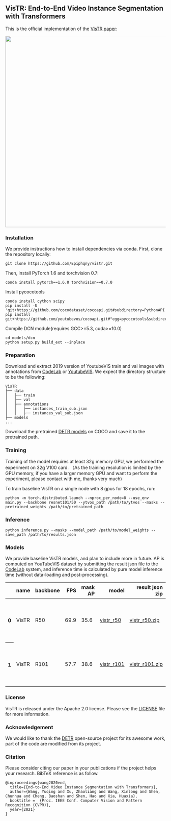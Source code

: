 ## VisTR: End-to-End Video Instance Segmentation with Transformers

This is the official implementation of the [VisTR paper](https://arxiv.org/abs/2011.14503):

<p align="center">
<img src="https://user-images.githubusercontent.com/16319629/110786946-b99aa080-82a7-11eb-98e4-85478ca4eeac.png" width="600">
</p>


### Installation
We provide instructions how to install dependencies via conda.
First, clone the repository locally:
```
git clone https://github.com/Epiphqny/vistr.git
```
Then, install PyTorch 1.6 and torchvision 0.7:
```
conda install pytorch==1.6.0 torchvision==0.7.0
```
Install pycocotools
```
conda install cython scipy
pip install -U 'git+https://github.com/cocodataset/cocoapi.git#subdirectory=PythonAPI'
pip install git+https://github.com/youtubevos/cocoapi.git#"egg=pycocotools&subdirectory=PythonAPI"
```
Compile DCN module(requires GCC>=5.3, cuda>=10.0)
```
cd models/dcn
python setup.py build_ext --inplace
```

### Preparation

Download and extract 2019 version of YoutubeVIS  train and val images with annotations from
[CodeLab](https://competitions.codalab.org/competitions/20128#participate-get_data) or [YoutubeVIS](https://youtube-vos.org/dataset/vis/).
We expect the directory structure to be the following:
```
VisTR
├── data
│   ├── train
│   ├── val
│   ├── annotations
│   │   ├── instances_train_sub.json
│   │   ├── instances_val_sub.json
├── models
...
```

Download the pretrained [DETR models](https://drive.google.com/drive/folders/1DlN8uWHT2WaKruarGW2_XChhpZeI9MFG?usp=sharing) on COCO and save it to the pretrained path.


### Training

Training of the model requires at least 32g memory GPU, we performed the experiment on 32g V100 card. （As the training resolution is limited by the GPU memory, if you have a larger memory GPU and want to perform the experiment, please contact with me, thanks very much)

To train baseline VisTR on a single node with 8 gpus for 18 epochs, run:
```
python -m torch.distributed.launch --nproc_per_node=8 --use_env main.py --backbone resnet101/50 --ytvos_path /path/to/ytvos --masks --pretrained_weights /path/to/pretrained_path
```

### Inference

```
python inference.py --masks --model_path /path/to/model_weights --save_path /path/to/results.json
```

### Models

We provide baseline VisTR models, and plan to include more in future. AP is computed on YouTubeVIS dataset by submitting the result json file to the [CodeLab](https://competitions.codalab.org/competitions/20128#results) system, and inference time is calculated by pure model inference time (without data-loading and post-processing).

   <table>
     <thead>
       <tr style="text-align: right;">
         <th></th>
         <th>name</th>
         <th>backbone</th>
         <th>FPS</th>
         <th>mask AP</th>
         <th>model</th>
         <th>result json zip</th>
         <th>detailed AP </th>
       </tr>
     </thead>
     <tbody>
       <tr>
         <th>0</th>
         <td>VisTR</td>
         <td>R50</td>
         <td>69.9</td>
         <td>35.6</td>
         <td><a href="https://drive.google.com/file/d/1Oi7Q1Nr4K8cIBpu0zbuqzZQiZGUfW_4u/view?usp=sharing">vistr_r50</a></td>
         <td><a href="https://drive.google.com/file/d/1bu0FDzsCjZrz61_NY98vM-VgEEJX1InX/view?usp=sharing">vistr_r50.zip</a></td>
       <td><p align="center">
<img src="https://user-images.githubusercontent.com/16319629/111947570-bb225f00-8b18-11eb-9bd4-4972124192f8.png" width="100">
</p></td>
       </tr>
       <tr>
         <th>1</th>
         <td>VisTR</td>
         <td>R101</td>
         <td>57.7</td>
         <td>38.6</td>
         <td><a href="https://drive.google.com/file/d/1tmgE6dthi0RwiyCURC3wQUz_zwKBTC9A/view?usp=sharing">vistr_r101</a></td>
         <td><a href="https://drive.google.com/file/d/1xhqJQegSRpLNeXLANnRoLAgEcYL-Pyea/view?usp=sharing">vistr_r101.zip</a></td>
       <td>
          <p align="center">
<img src="https://user-images.githubusercontent.com/16319629/111947383-523ae700-8b18-11eb-9b13-532cbc26f372.png" width="100">
</p>
</td>
       </tr>
   </table>


### License

VisTR is released under the Apache 2.0 license. Please see the [LICENSE](LICENSE) file for more information.

### Acknowledgement
We would like to thank the [DETR](https://github.com/facebookresearch/detr) open-source project for its awesome work, part of the code are modified from its project.

### Citation

Please consider citing our paper in your publications if the project helps your research. BibTeX reference is as follow.

```
@inproceedings{wang2020end,
  title={End-to-End Video Instance Segmentation with Transformers},
  author={Wang, Yuqing and Xu, Zhaoliang and Wang, Xinlong and Shen, Chunhua and Cheng, Baoshan and Shen, Hao and Xia, Huaxia},
  booktitle =  {Proc. IEEE Conf. Computer Vision and Pattern Recognition (CVPR)},
  year={2021}
}
```

